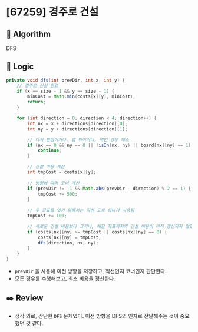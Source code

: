 # [67259] 경주로 건설

## :pushpin: **Algorithm**

DFS

## :round_pushpin: **Logic**

```java
private void dfs(int prevDir, int x, int y) {
    // 경주로 건설 완료
    if (x == size - 1 && y == size - 1) {
        minCost = Math.min(costs[x][y], minCost);
        return;
    }

    for (int direction = 0; direction < 4; direction++) {
        int nx = x + directions[direction][0];
        int ny = y + directions[direction][1];

        // 다시 원점이거나, 맵 밖이거나, 벽인 경우 패스
        if (nx == 0 && ny == 0 || !isIn(nx, ny) || board[nx][ny] == 1) {
            continue;
        }

        // 건설 비용 계산
        int tmpCost = costs[x][y];
        
        // 방향에 따라 코너 계산
        if (prevDir != -1 && Math.abs(prevDir - direction) % 2 == 1) {
            tmpCost += 500;
        }
        
        // 두 좌표를 잇기 위해서는 직선 도로 하나가 사용됨
        tmpCost += 100;

        // 새로운 건설 비용보다 크거나, 해당 좌표까지의 건설 비용이 아직 갱신되지 않았다면 갱신
        if (costs[nx][ny] >= tmpCost || costs[nx][ny] == 0) {
            costs[nx][ny] = tmpCost;
            dfs(direction, nx, ny);
        }
    }
}
```

- `prevDir` 을 사용해 이전 방향을 저장하고, 직선인지 코너인지 판단한다.
- 모든 경우를 수행해보고, 최소 비용을 갱신한다.

## :black_nib: **Review**

- 생각 외로, 간단한 `DFS` 문제였다. 이전 방향을 DFS의 인자로 전달해주는 것이 중요했던 것 같다.
